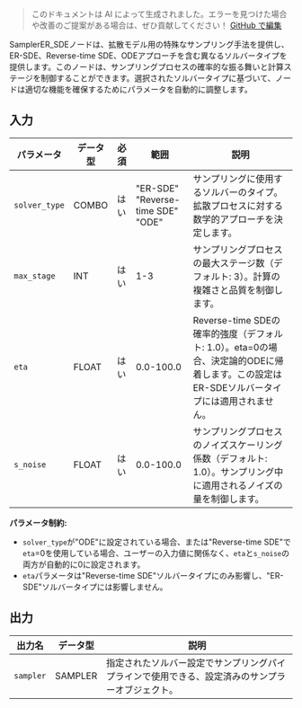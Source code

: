 > このドキュメントは AI によって生成されました。エラーを見つけた場合や改善のご提案がある場合は、ぜひ貢献してください！ [GitHub で編集](https://github.com/Comfy-Org/embedded-docs/blob/main/comfyui_embedded_docs/docs/SamplerER_SDE/ja.md)

SamplerER_SDEノードは、拡散モデル用の特殊なサンプリング手法を提供し、ER-SDE、Reverse-time SDE、ODEアプローチを含む異なるソルバータイプを提供します。このノードは、サンプリングプロセスの確率的な振る舞いと計算ステージを制御することができます。選択されたソルバータイプに基づいて、ノードは適切な機能を確保するためにパラメータを自動的に調整します。

## 入力

| パラメータ | データ型 | 必須 | 範囲 | 説明 |
|-----------|-----------|----------|-------|-------------|
| `solver_type` | COMBO | はい | "ER-SDE"<br>"Reverse-time SDE"<br>"ODE" | サンプリングに使用するソルバーのタイプ。拡散プロセスに対する数学的アプローチを決定します。 |
| `max_stage` | INT | はい | 1-3 | サンプリングプロセスの最大ステージ数（デフォルト: 3）。計算の複雑さと品質を制御します。 |
| `eta` | FLOAT | はい | 0.0-100.0 | Reverse-time SDEの確率的強度（デフォルト: 1.0）。eta=0の場合、決定論的ODEに帰着します。この設定はER-SDEソルバータイプには適用されません。 |
| `s_noise` | FLOAT | はい | 0.0-100.0 | サンプリングプロセスのノイズスケーリング係数（デフォルト: 1.0）。サンプリング中に適用されるノイズの量を制御します。 |

**パラメータ制約:**

- `solver_type`が"ODE"に設定されている場合、または"Reverse-time SDE"で`eta`=0を使用している場合、ユーザーの入力値に関係なく、`eta`と`s_noise`の両方が自動的に0に設定されます。
- `eta`パラメータは"Reverse-time SDE"ソルバータイプにのみ影響し、"ER-SDE"ソルバータイプには影響しません。

## 出力

| 出力名 | データ型 | 説明 |
|-------------|-----------|-------------|
| `sampler` | SAMPLER | 指定されたソルバー設定でサンプリングパイプラインで使用できる、設定済みのサンプラーオブジェクト。 |

